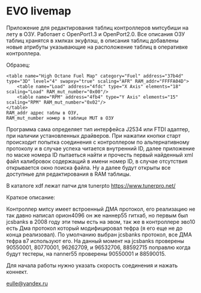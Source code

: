 # EVO livemap 

Приложение для редактирования таблиц контроллеров митсубиши на лету в ОЗУ. Работает с OpenPort1.3 и OpenPort2.0.
Все описания ОЗУ таблиц хранятся в хмлках экуфлэш, в описания таблиц добавлены новые атрибуты
указывающие на расположение таблиц в оперативке контроллера.

Образец:

    <table name="High Octane Fuel Map" category="Fuel" address="37b4d" type="3D" level="4" swapxy="true" scaling="AFR" RAM_addr="FFFFA04D"> 
        <table name="Load" address="4fdc" type="X Axis" elements="18" scaling="Load" RAM_mut_number="0x00"/>
        <table name="RPM" address="4fb4" type="Y Axis" elements="15" scaling="RPM" RAM_mut_number="0x02"/>
    </table>
    RAM_addr адрес таблы в ОЗУ,
    RAM_mut_number номер в таблице MUT в ОЗУ
    
    
  Программа сама определяет тип интерфейса J2534 или FTDI адаптер, при наличии установленных драйверов. При нажатии кнопки старт происходит попытка соединения с контроллером по альтернативному протоколу и в случае успеха читается внутренний ID, далее приложение по маске номера ID пытаеться найти и прочесть первый найденный xml файл калибровок содержащий в имени номер ID, в случае отсутствия открывается окно поиска файла. Ну а далее будут открыты все доступные для редактирования в RAM таблицы.

В каталоге xdf лежат патчи для tunerpto https://www.tunerpro.net/

Краткое описание:

Контроллер митсу имеет встроенный ДМА протокол,
его реализацию не так давно написал орион4096
он же наннер55 гитхаб, но первым был jcsbanks в
2008 году эти темы есть на эвом, так же в контроллере
эво10 есть Дма протокол который модифицировал тефра
(я его еще не до конца реализовал).
По умолчанию выбран jcsbanks протокол, все ДМА тефра в7
используют его.
На данный момент на jcsbanks проверены 90550001, 80770001,
96262709, и 96532706, 88592715 поправлю когда будут тестеры,
на nanner55 проверены 90550001 и 88590015.

Для начала работы нужно указать скорость соединения и нажать
коннект.

eulle@yandex.ru

